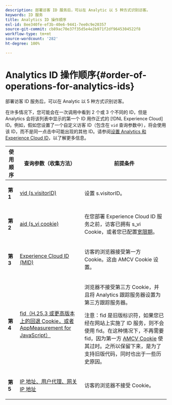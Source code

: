 ```yaml
---
description: 部署访客 ID 服务后，可以在 Analytic 以 5 种方式识别访客。
keywords: ID 服务
title: Analytics ID 操作顺序
exl-id: 8ee340fe-ef3b-40e6-9441-7ee0c9e20357
source-git-commit: cb89ac70e37f35d5e4e2b971f2df9645304522f8
workflow-type: tm+mt
source-wordcount: '282'
ht-degree: 100%

---
```


# Analytics ID 操作顺序{#order-of-operations-for-analytics-ids}

部署访客 ID 服务后，可以在 Analytic 以 5 种方式识别访客。

在许多情况下，您可能会在一次调用中看到 2 个或 3 个不同的 ID，但是 Analytics 会将该列表中显示的第一个 ID 用作正式的 [!DNL Experience Cloud] ID。例如，假如您设置了一个自定义访客 ID（包含在 `vid` 查询参数中），将会使用该 ID，而不是同一点击中可能出现的其他 ID。请参阅[设置 Analytics 和 Experience Cloud ID](../../reference/analytics-reference/analytics-ids.md#concept-f381dd18ee184c6c8e48286937a161d6)，以了解更多信息。

<table id="table_D267D36451F643D1BB68AF6FEAA6AD1A"> 
 <thead> 
  <tr> 
   <th colname="col1" class="entry"> 使用顺序 </th> 
   <th colname="col2" class="entry"> 查询参数（收集方法） </th> 
   <th colname="col3" class="entry"> 前提条件 </th> 
  </tr> 
 </thead>
 <tbody> 
  <tr> 
   <td colname="col1"> <p> <b>第 1<sup></sup></b> </p> </td> 
   <td colname="col2"> <p> <a href="https://experienceleague.adobe.com/docs/analytics/implementation/vars/config-vars/visitorid.html?lang=zh-Hans" format="http" scope="external"> vid (s.visitorID)</a> </p> </td> 
   <td colname="col3"> <p>设置 <span class="codeph">s.visitorID</span>。 </p> </td> 
  </tr> 
  <tr> 
   <td colname="col1"> <p> <b>第 2<sup></sup></b> </p> </td> 
   <td colname="col2"> <p> <a href="https://experienceleague.adobe.com/docs/core-services/interface/ec-cookies/cookies-analytics.html?lang=zh-Hans" format="http" scope="external"> aid (s_vi cookie)</a> </p> </td> 
   <td colname="col3"> <p>在您部署 <span class="keyword">Experience Cloud ID 服务</span>之前，访客已拥有 s_vi Cookie，或者您已配置<a href="../../reference/analytics-reference/grace-period.md" format="dita" scope="local">宽限期</a>。 </p> </td> 
  </tr> 
  <tr> 
   <td colname="col1"> <p> <b>第 3<sup></sup></b> </p> </td> 
   <td colname="col2"> <p> <a href="../../introduction/cookies.md#section-7ff7d96d6e4141b08a84a75a63d7814c" format="dita" scope="local">Experience Cloud ID (MID)</a> </p> </td> 
   <td colname="col3"> <p>访客的浏览器接受第一方 Cookie。这由 AMCV Cookie 设置。 </p> </td> 
  </tr> 
  <tr> 
   <td colname="col1"> <p> <b>第 4<sup></sup></b> </p> </td> 
   <td colname="col2"> <p> <a href="https://experienceleague.adobe.com/docs/id-service/using/reference/analytics-reference/analytics-ids.html?lang=zh-Hans" format="http" scope="external">fid（H.25.3 或更高版本上的回退 Cookie，或者 AppMeasurement for JavaScript）</a> </p> </td> 
   <td colname="col3"> <p>浏览器不接受第三方 Cookie，并且将 Analytics 跟踪服务器设置为第三方跟踪服务器。 </p> <p> <p>注意：<span class="codeph">fid</span> 是旧版标识符，如果您已经在网站上实施了 ID 服务，则不会使用 fid。在这种情况下，不再需要 <span class="codeph">fid</span>，因为第一方 <a href="../../introduction/cookies.md" format="dita" scope="local">AMCV Cookie</a> 使其过时。之所以保留下来，是为了支持旧版代码，同时也出于一些历史原因。 </p> </p> </td> 
  </tr> 
  <tr> 
   <td colname="col1"> <p> <b>第 5<sup></sup></b> </p> </td> 
   <td colname="col2"> <p> <a href="https://experienceleague.adobe.com/docs/analytics/technotes/visitor-identification.html?lang=zh-Hans" format="http" scope="external"> IP 地址、用户代理、网关 IP 地址</a> </p> </td> 
   <td colname="col3"> <p>访客的浏览器不接受 Cookie。 </p> </td> 
  </tr> 
 </tbody> 
</table>

